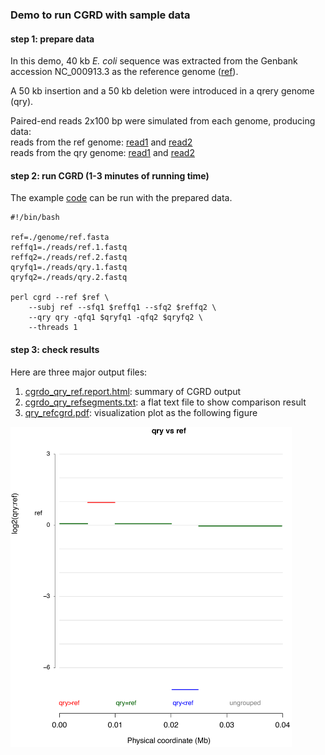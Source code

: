 ### Demo to run CGRD with sample data

#### step 1: prepare data  
In this demo, 40 kb *E. coli* sequence was extracted from the Genbank accession NC_000913.3 as the reference genome \([ref](./genome/ref.fasta)\).  

A 50 kb insertion and a 50 kb deletion were introduced in a qrery genome \(qry\).  

Paired-end reads 2x100 bp were simulated from each genome, producing data:  
reads from the ref genome: [read1](./reads/ref.1.fastq) and [read2](reffq2=./reads/ref.2.fastq)  
reads from the qry genome: [read1](qryfq1=./reads/qry.1.fastq) and [read2](qryfq2=./reads/qry.2.fastq)

#### step 2: run CGRD (1-3 minutes of running time)  
The example [code](cgrd.run.sh) can be run with the prepared data.  
```
#!/bin/bash

ref=./genome/ref.fasta
reffq1=./reads/ref.1.fastq
reffq2=./reads/ref.2.fastq
qryfq1=./reads/qry.1.fastq
qryfq2=./reads/qry.2.fastq

perl cgrd --ref $ref \
	--subj ref --sfq1 $reffq1 --sfq2 $reffq2 \
	--qry qry -qfq1 $qryfq1 -qfq2 $qryfq2 \
	--threads 1
```

#### step 3: check results  
Here are three major output files: 

1. [cgrdo_qry_ref.report.html](cgrdo_qry_ref.report.html): summary of CGRD output  
2. [cgrdo_qry_refsegments.txt](cgrdo_qry_refsegments.txt): a flat text file to show comparison result  
3. [qry_refcgrd.pdf](qry_refcgrd.pdf): visualization plot as the following figure

<img src="qry_refcgrd.png" alt="Figure 1. CGRD on the ref" width="450"/>

